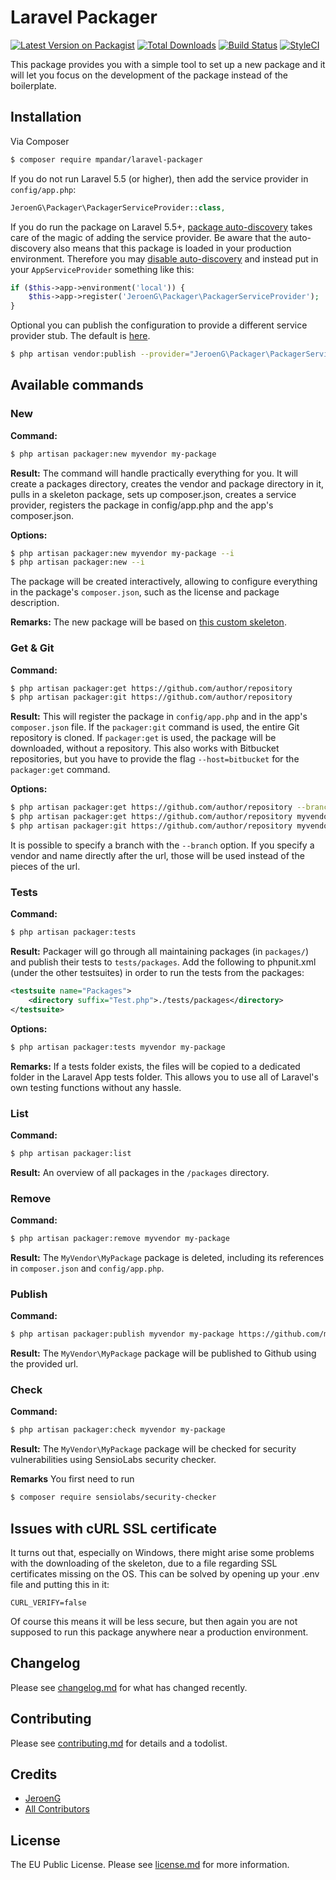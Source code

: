 # Laravel Packager

[![Latest Version on Packagist][ico-version]][link-packagist]
[![Total Downloads][ico-downloads]][link-downloads]
[![Build Status][ico-travis]][link-travis]
[![StyleCI][ico-styleci]][link-styleci]

This package provides you with a simple tool to set up a new package and it will let you focus on the development of the package instead of the boilerplate.

## Installation

Via Composer

```bash
$ composer require mpandar/laravel-packager
```

If you do not run Laravel 5.5 (or higher), then add the service provider in `config/app.php`:

```php
JeroenG\Packager\PackagerServiceProvider::class,
```

If you do run the package on Laravel 5.5+, [package auto-discovery](https://medium.com/@taylorotwell/package-auto-discovery-in-laravel-5-5-ea9e3ab20518) takes care of the magic of adding the service provider.
Be aware that the auto-discovery also means that this package is loaded in your production environment. Therefore you may [disable auto-discovery](https://laravel.com/docs/5.5/packages#package-discovery) and instead put in your `AppServiceProvider` something like this:

```php
if ($this->app->environment('local')) {
    $this->app->register('JeroenG\Packager\PackagerServiceProvider');
}
```

Optional you can publish the configuration to provide a different service provider stub. The default is [here](https://github.com/jeroen-g/packager-skeleton).

```bash
$ php artisan vendor:publish --provider="JeroenG\Packager\PackagerServiceProvider"
```

## Available commands

### New
**Command:**
```bash
$ php artisan packager:new myvendor my-package
```

**Result:**
The command will handle practically everything for you. It will create a packages directory, creates the vendor and package directory in it, pulls in a skeleton package, sets up composer.json, creates a service provider, registers the package in config/app.php and the app's composer.json.

**Options:**
```bash
$ php artisan packager:new myvendor my-package --i
$ php artisan packager:new --i
```
The package will be created interactively, allowing to configure everything in the package's `composer.json`, such as the license and package description.

**Remarks:**
The new package will be based on [this custom skeleton](https://github.com/jeroen-g/packager-skeleton).

### Get & Git
**Command:**
``` bash
$ php artisan packager:get https://github.com/author/repository
$ php artisan packager:git https://github.com/author/repository
```

**Result:**
This will register the package in `config/app.php` and in the app's `composer.json` file.
If the `packager:git` command is used, the entire Git repository is cloned. If `packager:get` is used, the package will be downloaded, without a repository. This also works with Bitbucket repositories, but you have to provide the flag `--host=bitbucket` for the `packager:get` command.

**Options:**
```bash
$ php artisan packager:get https://github.com/author/repository --branch=develop
$ php artisan packager:get https://github.com/author/repository myvendor my-package
$ php artisan packager:git https://github.com/author/repository myvendor my-package
```
It is possible to specify a branch with the `--branch` option. If you specify a vendor and name directly after the url, those will be used instead of the pieces of the url.

### Tests
**Command:**
```bash
$ php artisan packager:tests
```

**Result:**
Packager will go through all maintaining packages (in `packages/`) and publish their tests to `tests/packages`.
Add the following to phpunit.xml (under the other testsuites) in order to run the tests from the packages:
```xml
<testsuite name="Packages">
    <directory suffix="Test.php">./tests/packages</directory>
</testsuite>
```

**Options:**
```bash
$ php artisan packager:tests myvendor my-package
```

**Remarks:**
If a tests folder exists, the files will be copied to a dedicated folder in the Laravel App tests folder. This allows you to use all of Laravel's own testing functions without any hassle.

### List
**Command:**
```bash
$ php artisan packager:list
```

**Result:**
An overview of all packages in the `/packages` directory.

### Remove
**Command:**
```bash
$ php artisan packager:remove myvendor my-package
```

**Result:**
The `MyVendor\MyPackage` package is deleted, including its references in `composer.json` and `config/app.php`.

### Publish
**Command:**
```bash
$ php artisan packager:publish myvendor my-package https://github.com/myvendor/mypackage
```

**Result:**
The `MyVendor\MyPackage` package will be published to Github using the provided url.

### Check
**Command:**
```bash
$ php artisan packager:check myvendor my-package
```

**Result:**
The `MyVendor\MyPackage` package will be checked for security vulnerabilities using SensioLabs security checker.

**Remarks**
You first need to run

```bash
$ composer require sensiolabs/security-checker
```


## Issues with cURL SSL certificate
It turns out that, especially on Windows, there might arise some problems with the downloading of the skeleton, due to a file regarding SSL certificates missing on the OS. This can be solved by opening up your .env file and putting this in it:
```
CURL_VERIFY=false
```
Of course this means it will be less secure, but then again you are not supposed to run this package anywhere near a production environment.

## Changelog

Please see [changelog.md](changelog.md) for what has changed recently.

## Contributing

Please see [contributing.md](contributing.md) for details and a todolist.

## Credits

- [JeroenG][link-author]
- [All Contributors][link-contributors]

## License

The EU Public License. Please see [license.md](license.md) for more information.


[ico-version]: https://img.shields.io/packagist/v/jeroen-g/laravel-packager.svg?style=flat-square
[ico-downloads]: https://img.shields.io/packagist/dt/jeroen-g/laravel-packager.svg?style=flat-square
[ico-travis]: https://img.shields.io/travis/Jeroen-G/laravel-packager/master.svg?style=flat-square
[ico-styleci]: https://styleci.io/repos/37218114/shield

[link-packagist]: https://packagist.org/packages/jeroen-g/laravel-packager
[link-downloads]: https://packagist.org/packages/jeroen-g/laravel-packager
[link-travis]: https://travis-ci.org/Jeroen-G/laravel-packager
[link-styleci]: https://styleci.io/repos/37218114
[link-author]: https://github.com/Jeroen-G
[link-contributors]: ../../contributors]
